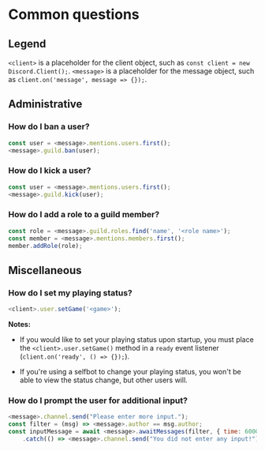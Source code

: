 # Common questions

## Legend
`<client>` is a placeholder for the client object, such as `const client = new Discord.Client();`.
`<message>` is a placeholder for the message object, such as `client.on('message', message => {});`.

## Administrative

### How do I ban a user?

```js
const user = <message>.mentions.users.first();
<message>.guild.ban(user);
```

### How do I kick a user?

```js
const user = <message>.mentions.users.first();
<message>.guild.kick(user);
```

### How do I add a role to a guild member?

```js
const role = <message>.guild.roles.find('name', '<role name>');
const member = <message>.mentions.members.first();
member.addRole(role);
```

## Miscellaneous

### How do I set my playing status?

```js
<client>.user.setGame('<game>');
```

**Notes:**

* If you would like to set your playing status upon startup, you must place the `<client>.user.setGame()` method in a `ready` event listener (`client.on('ready', () => {});`).

* If you're using a selfbot to change your playing status, you won't be able to view the status change, but other users will.

### How do I prompt the user for additional input?

```js
<message>.channel.send("Please enter more input.");
const filter = (msg) => <message>.author == msg.author;
const inputMessage = await <message>.awaitMessages(filter, { time: 60000, maxMatches: 1, errors: ['time'] })
	.catch(() => <message>.channel.send("You did not enter any input!"));
```

